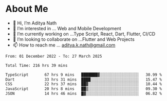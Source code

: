 # About Me

- 👋 Hi, I’m Aditya Nath
- 👀 I’m interested in ... Web and Mobile Development
- 🌱 I’m currently working on ...Type Script, React, Dart, Flutter, CI/CD
- 💞️ I’m looking to collaborate on ...Flutter and Web Projects
- 📫 How to reach me ... aditya.k.nath@gmail.com

<!--START_SECTION:waka-->

```txt
From: 01 December 2022 - To: 27 March 2025

Total Time: 216 hrs 39 mins

TypeScript       67 hrs 9 mins   ███████▓░░░░░░░░░░░░░░░░░   30.99 %
Dart             33 hrs 31 mins  ████░░░░░░░░░░░░░░░░░░░░░   15.47 %
CSS              22 hrs 37 mins  ██▓░░░░░░░░░░░░░░░░░░░░░░   10.44 %
JavaScript       20 hrs 8 mins   ██▒░░░░░░░░░░░░░░░░░░░░░░   09.30 %
JSON             14 hrs 46 mins  █▓░░░░░░░░░░░░░░░░░░░░░░░   06.82 %
```

<!--END_SECTION:waka-->

<!---
kronosking007/kronosking007 is a ✨ special ✨ repository because its `README.md` (this file) appears on your GitHub profile.
You can click the Preview link to take a look at your changes.
--->

